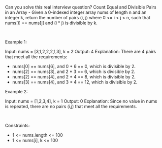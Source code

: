 Can you solve this real interview question? Count Equal and Divisible Pairs in an Array - Given a 0-indexed integer array nums of length n and an integer k, return the number of pairs (i, j) where 0 <= i < j < n, such that nums[i] == nums[j] and (i * j) is divisible by k.

 

Example 1:


Input: nums = [3,1,2,2,2,1,3], k = 2
Output: 4
Explanation:
There are 4 pairs that meet all the requirements:
- nums[0] == nums[6], and 0 * 6 == 0, which is divisible by 2.
- nums[2] == nums[3], and 2 * 3 == 6, which is divisible by 2.
- nums[2] == nums[4], and 2 * 4 == 8, which is divisible by 2.
- nums[3] == nums[4], and 3 * 4 == 12, which is divisible by 2.


Example 2:


Input: nums = [1,2,3,4], k = 1
Output: 0
Explanation: Since no value in nums is repeated, there are no pairs (i,j) that meet all the requirements.


 

Constraints:

 * 1 <= nums.length <= 100
 * 1 <= nums[i], k <= 100